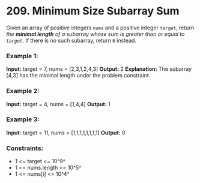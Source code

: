# 209. Minimum Size Subarray Sum

Given an array of positive integers `nums` and a positive integer `target`, return *the **minimal length** of a subarray whose sum is greater than or equal to `target`*. If there is no such subarray, return `0` instead.

### Example 1:
**Input:** target = 7, nums = [2,3,1,2,4,3]
**Output:** 2
**Explanation:** The subarray [4,3] has the minimal length under the problem constraint.

### Example 2:
**Input:** target = 4, nums = [1,4,4]
**Output:** 1

### Example 3:
**Input:** target = 11, nums = [1,1,1,1,1,1,1,1]
**Output:** 0

### Constraints:
- 1 <= target <= 10^9^
- 1 <= nums.length <= 10^5^
- 1 <= nums[i] <= 10^4^